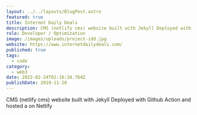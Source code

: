 ```yaml
---
layout: ../../layouts/BlogPost.astro
featured: true
title: Internet Daily Deals
description: CMS (netlify cms) website built with Jekyll Deployed with Github Action and hosted on Netlify
role: Developer / Optimization
image: /images/uploads/project-idd.jpg
website: https://www.internetdailydeals.com/
published: true
tags:
  - code
category:
  - web3
date: 2022-02-24T02:16:34.764Z
publishDate: 2019-11-20
---
```


CMS (netlify cms) website built with Jekyll Deployed with Github Action and hosted a on Netlify
